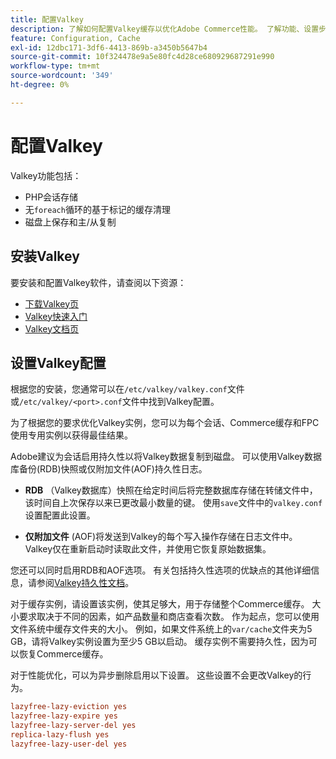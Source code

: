 ```yaml
---
title: 配置Valkey
description: 了解如何配置Valkey缓存以优化Adobe Commerce性能。 了解功能、设置步骤和配置最佳实践。
feature: Configuration, Cache
exl-id: 12dbc171-3df6-4413-869b-a3450b5647b4
source-git-commit: 10f324478e9a5e80fc4d28ce680929687291e990
workflow-type: tm+mt
source-wordcount: '349'
ht-degree: 0%

---
```


# 配置Valkey

Valkey功能包括：

- PHP会话存储
- 无`foreach`循环的基于标记的缓存清理
- 磁盘上保存和主/从复制

## 安装Valkey

要安装和配置Valkey软件，请查阅以下资源：

- [下载Valkey页](https://valkey.io/download/)
- [Valkey快速入门](https://valkey.io/topics/quickstart/)
- [Valkey文档页](https://valkey.io/docs)

## 设置Valkey配置

根据您的安装，您通常可以在`/etc/valkey/valkey.conf`文件或`/etc/valkey/<port>.conf`文件中找到Valkey配置。

为了根据您的要求优化Valkey实例，您可以为每个会话、Commerce缓存和FPC使用专用实例以获得最佳结果。

Adobe建议为会话启用持久性以将Valkey数据复制到磁盘。 可以使用Valkey数据库备份(RDB)快照或仅附加文件(AOF)持久性日志。

- **RDB** （Valkey数据库）快照在给定时间后将完整数据库存储在转储文件中，该时间自上次保存以来已更改最小数量的键。 使用`save`文件中的`valkey.conf`设置配置此设置。

- **仅附加文件** (AOF)将发送到Valkey的每个写入操作存储在日志文件中。 Valkey仅在重新启动时读取此文件，并使用它恢复原始数据集。

您还可以同时启用RDB和AOF选项。 有关包括持久性选项的优缺点的其他详细信息，请参阅[Valkey持久性文档](https://valkey.io/topics/persistence/)。

对于缓存实例，请设置该实例，使其足够大，用于存储整个Commerce缓存。 大小要求取决于不同的因素，如产品数量和商店查看次数。 作为起点，您可以使用文件系统中缓存文件夹的大小。 例如，如果文件系统上的`var/cache`文件夹为5 GB，请将Valkey实例设置为至少5 GB以启动。 缓存实例不需要持久性，因为可以恢复Commerce缓存。

对于性能优化，可以为异步删除启用以下设置。 这些设置不会更改Valkey的行为。

```ini
lazyfree-lazy-eviction yes
lazyfree-lazy-expire yes
lazyfree-lazy-server-del yes
replica-lazy-flush yes
lazyfree-lazy-user-del yes
```
